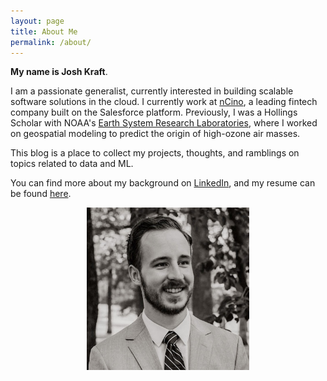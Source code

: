 ```yaml
---
layout: page
title: About Me
permalink: /about/
---
```

**My name is Josh Kraft**. 

I am a passionate generalist, currently interested in building scalable software solutions in the cloud. I currently work at [nCino](https://www.ncino.com), a leading fintech company built on the Salesforce platform. Previously, I was a Hollings Scholar with NOAA's [Earth System Research Laboratories](https://www.esrl.noaa.gov), where I worked on geospatial modeling to predict the origin of high-ozone air masses. 

This blog is a place to collect my projects, thoughts, and ramblings on topics related to data and ML.

You can find more about my background on [LinkedIn](https://www.linkedin.com/in/joshtkraft/), and my resume can be found [here](https://docs.google.com/document/d/1QPjd0Ydgf7HYkJ7bAt2_J0jOdcviuKXVbURgtfXkm08/edit?usp=sharing).

<p align="center">
  <img width="260" src="../images/avatar.jpg">
</p>
